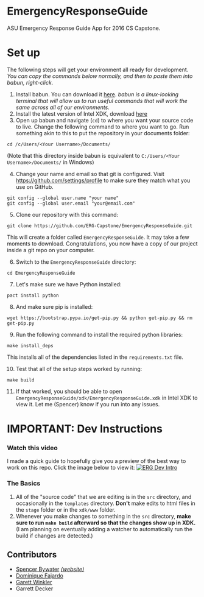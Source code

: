 # EmergencyResponseGuide
ASU Emergency Response Guide App for 2016 CS Capstone.

# Set up
The following steps will get your environment all ready for development. _You can copy the commands below normally, and then to paste them into babun, right-click._

1. Install babun. You can download it [here](http://babun.github.io). _babun is a linux-looking terminal that will allow us to run useful commands that will work the same across all of our environments._
2. Install the latest version of Intel XDK, download [here](https://software.intel.com/en-us/intel-xdk)
3. Open up babun and navigate (`cd`) to where you want your source code to live. Change the following command to where you want to go. Run something akin to this to put the repository in your documents folder:
  ```
  cd /c/Users/<Your Username>/Documents/
  ```
  (Note that this directory inside babun is equivalent to `C:/Users/<Your Username>/Documents/` in Windows)

4. Change your name and email so that git is configured. Visit https://github.com/settings/profile to make sure they match what you use on GitHub.
  ```
  git config --global user.name "your name"
  git config --global user.email "your@email.com"
  ```

5. Clone our repository with this command:
  ```
  git clone https://github.com/ERG-Capstone/EmergencyResponseGuide.git
  ```
  This will create a folder called `EmergencyResponseGuide`. It may take a few moments to download. Congratulations, you now have a copy of our project inside a git repo on your computer.

6. Switch to the `EmergencyResponseGuide` directory:
  ```
  cd EmergencyResponseGuide
  ```

7. Let's make sure we have Python installed:
  ```
  pact install python
  ```

8. And make sure pip is installed:
  ```
  wget https://bootstrap.pypa.io/get-pip.py && python get-pip.py && rm get-pip.py
  ```

9. Run the following command to install the required python libraries:
  ```
  make install_deps
  ```
  This installs all of the dependencies listed in the `requirements.txt` file.

10. Test that all of the setup steps worked by running:
  ```
  make build
  ```

11. If that worked, you should be able to open `EmergencyResponseGuide/xdk/EmergencyResponseGuide.xdk` in Intel XDK to view it. Let me (Spencer) know if you run into any issues.

# IMPORTANT: Dev Instructions
### Watch this video
I made a quick guide to hopefully give you a preview of the best way to work on this repo. Click the image below to view it:
[![ERG Dev Intro](http://img.youtube.com/vi/pyjghxR9aCc/0.jpg)](https://www.youtube.com/watch?v=pyjghxR9aCc "ERG Dev Guide")
### The Basics
1. All of the "source code" that we are editing is in the `src` directory, and occasionally in the `templates` directory. **Don't** make edits to html files in the `stage` folder or in the `xdk/www` folder.
2. Whenever you make changes to something in the `src` directory, **make sure to run `make build` afterward so that the changes show up in XDK.** (I am planning on eventually adding a watcher to automatically run the build if changes are detected.)

## Contributors
- [Spencer Bywater](https://github.com/spencerbyw) _[(website)](http://spencerbywater.com)_
- [Dominique Fajardo](https://github.com/dnfajard)
- [Garett Winkler](https://github.com/garettwinkler)
- Garrett Decker

